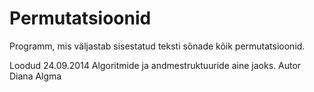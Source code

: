 # Permutatsioonid
Programm, mis väljastab sisestatud teksti sõnade kõik permutatsioonid.

Loodud 24.09.2014 Algoritmide ja andmestruktuuride aine jaoks.
Autor Diana Algma
